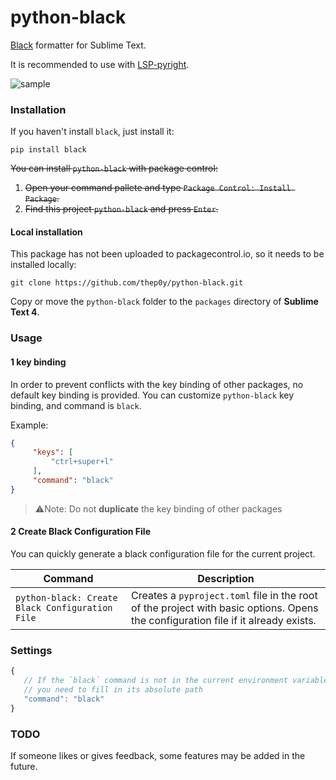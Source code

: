 # python-black
[Black](https://github.com/psf/black) formatter for  Sublime Text.

It is recommended to use with [LSP-pyright](https://github.com/sublimelsp/LSP-pyright).

![sample](https://z3.ax1x.com/2021/06/04/2YZkwT.png)

### Installation

If you haven't install `black`, just install it:

```shell
pip install black
```

~~You can install `python-black` with package control:~~

1. ~~Open your command pallete and type `Package Control: Install Package`.~~
2. ~~Find this project `python-black` and press `Enter`.~~

#### Local installation

This package has not been uploaded to packagecontrol.io, so it needs to be installed locally:

```shell
git clone https://github.com/thep0y/python-black.git
```

Copy or move the `python-black` folder to the `packages` directory of **Sublime Text 4**.

### Usage

#### 1 key binding

In order to prevent conflicts with the key binding of other packages, no default key binding is provided.
You can customize `python-black` key binding, and command is `black`.

Example:

```json
{
     "keys": [
         "ctrl+super+l"
     ],
     "command": "black"
}
```

> :warning:Note: Do not **duplicate** the key binding of other packages

#### 2 Create Black Configuration File

You can quickly generate a black configuration file for the current project.

| Command                                         | Description                                                  |
| ----------------------------------------------- | ------------------------------------------------------------ |
| `python-black: Create Black Configuration File` | Creates a `pyproject.toml` file in the root of the project with basic options. Opens the configuration file if it already exists. |

### Settings

```js
{
   // If the `black` command is not in the current environment variable, 
   // you need to fill in its absolute path
   "command": "black"
}
```

### TODO

If someone likes or gives feedback, some features may be added in the future.

